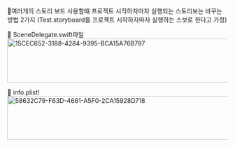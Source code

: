 🍍여러개의 스토리 보드 사용할떄 프로젝트 시작하자마자 실행되는 스토리보는 바꾸는 방법 2가지
  (Test.storyboard를 프로젝트 시작하자마자 실행하는 스보로 한다고 가정)      
  
   🍏 SceneDelegate.swift파일   
  <img width="800" height="100" alt="15CEC652-3188-4284-9395-BCA15A76B797" src="https://user-images.githubusercontent.com/70764912/122196361-24c0c800-ced2-11eb-897e-7ecf946bd721.png">   
  
   🍏 info.plist!     
  <img width="800" height="100" alt="58632C79-F63D-4661-A5F0-2CA15928D718" src="https://user-images.githubusercontent.com/70764912/122197918-a2d19e80-ced3-11eb-8cbf-8b9042c82d50.png">

